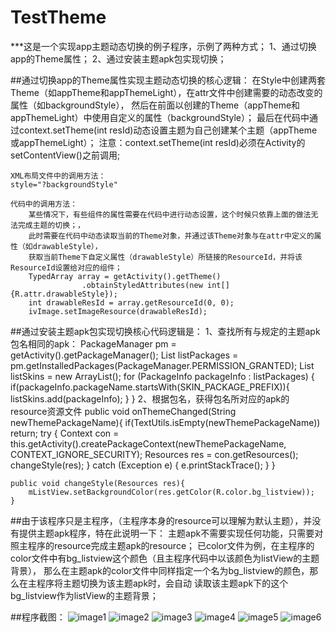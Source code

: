 # TestTheme
***这是一个实现app主题动态切换的例子程序，示例了两种方式；
	1、通过切换app的Theme属性；
	2、通过安装主题apk包实现切换；
	
##通过切换app的Theme属性实现主题动态切换的核心逻辑：
	在Style中创建两套Theme（如appTheme和appThemeLight），在attr文件中创建需要的动态改变的属性（如backgroundStyle），
	然后在前面以创建的Theme（appTheme和appThemeLight）中使用自定义的属性（backgroundStyle）；
	最后在代码中通过context.setTheme(int resId)动态设置主题为自己创建某个主题（appTheme或appThemeLight）；
	注意：context.setTheme(int resId)必须在Activity的setContentView()之前调用;
	
	XML布局文件中的调用方法：
	style="?backgroundStyle"
	
	代码中的调用方法：
		某些情况下，有些组件的属性需要在代码中进行动态设置，这个时候只依靠上面的做法无法完成主题的切换；，
		此时需要在代码中动态读取当前的Theme对象，并通过该Theme对象与在attr中定义的属性（如drawableStyle），
		获取当前Theme下自定义属性（drawableStyle）所链接的ResourceId，并将该ResourceId设置给对应的组件；
		TypedArray array = getActivity().getTheme()
					.obtainStyledAttributes(new int[] {R.attr.drawableStyle});
		int drawableResId = array.getResourceId(0, 0);
		ivImage.setImageResource(drawableResId);
	
##通过安装主题apk包实现切换核心代码逻辑是：
	1、查找所有与规定的主题apk包名相同的apk：
	PackageManager pm = getActivity().getPackageManager();
				List<PackageInfo> listPackages = pm.getInstalledPackages(PackageManager.PERMISSION_GRANTED);
				List<PackageInfo> listSkins = new ArrayList<PackageInfo>();
				for (PackageInfo packageInfo : listPackages) {
					if(packageInfo.packageName.startsWith(SKIN_PACKAGE_PREFIX)){
						listSkins.add(packageInfo);
					}
				}
	2、根据包名，获得包名所对应的apk的resource资源文件
	public void onThemeChanged(String newThemePackageName){
			if(TextUtils.isEmpty(newThemePackageName)) return;
			try {
				Context con = this.getActivity().createPackageContext(newThemePackageName, CONTEXT_IGNORE_SECURITY);
				Resources res = con.getResources();
				changeStyle(res);
			} catch (Exception e) {
				e.printStackTrace();
			}
		}
		
	public void changeStyle(Resources res){
		mListView.setBackgroundColor(res.getColor(R.color.bg_listview));
	}
	
##由于该程序只是主程序，（主程序本身的resource可以理解为默认主题），并没有提供主题apk程序，特在此说明一下：
	主题apk不需要实现任何功能，只需要对照主程序的resource完成主题apk的resource；
	已color文件为例，在主程序的color文件中有bg_listview这个颜色（且主程序代码中以该颜色为listView的主题背景），
	那么在主题apk的color文件中同样指定一个名为bg_listview的颜色，那么在主程序将主题切换为该主题apk时，会自动
	读取该主题apk下的这个bg_listview作为listView的主题背景；
	
	
##程序截图：
![image1](https://github.com/ZhangSir/TestTheme/blob/master/Screenshot_2015-11-26-12-02-54.jpeg)
![image2](https://github.com/ZhangSir/TestTheme/blob/master/Screenshot_2015-11-26-12-03-03.jpeg)
![image3](https://github.com/ZhangSir/TestTheme/blob/master/Screenshot_2015-11-26-12-03-12.jpeg)
![image4](https://github.com/ZhangSir/TestTheme/blob/master/Screenshot_2015-11-25-16-49-35.jpeg)
![image5](https://github.com/ZhangSir/TestTheme/blob/master/Screenshot_2015-11-25-16-49-44.jpeg)
![image6](https://github.com/ZhangSir/TestTheme/blob/master/Screenshot_2015-11-25-16-49-54.jpeg)